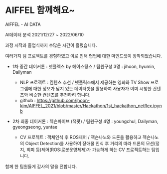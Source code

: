 # AIFFEL 함께해요~
AIFFEL - AI DATA

AI데이터 분석
2021/12/27 ~ 2022/06/10

과정 시작과 졸업식까지
수많은 시간이 흘렸습니다.

여러가지 팀 프로젝트를 경험하였고
이로 인해 협업에 대한 마인드셋이 장착되었습니다.

- 1차 중간 데이커톤 : 넷플렉스 by 헤이스팅스 / 팀원구성 3명 : jihoon, hyumin, Dailyman
  -   NLP 프로젝트 : 컨텐츠 추천 / 넷플릭스에서 제공하는 영화와 TV Show 프로그램에 대한 정보가 담겨 있는 데이터셋을 활용하여 사용자가 이미 시청한  컨텐츠와 비슷한 컨텐츠를 추천하려 합니다.
  -   github : https://github.com/jhoon-kim/AIFFEL_2021/blob/master/Hackathon/1st_hackathon_netflex.ipynb 

- 2차 최종 데이커톤 : 젝슨파이브 (잭팟) / 팀원구성 4명 : youngchul, Dailyman, gyeongseong, yuntae
  - CV 프로젝트 : 객체인식 후 ROS제어 / 젝슨나노와 드론을 활용하고 젝슨나노의 Object Detection를 사용하여 장애물 인식 후 거리의 따라 드론의 모션(정지, 회피 등)제어(ROS:로봇운영체제)가 가능하게 하는 CV 프로젝트하는 팀입니다.



함께 한 팀원들게 감사의 말을 전합니다.
